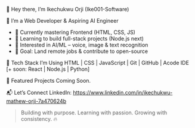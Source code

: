 👋 Hey there, I’m Ikechukwu Orji (Ike001-Software)

🚀 I’m a Web Developer & Aspiring AI Engineer
- 🌱 Currently mastering Frontend (HTML, CSS, JS)
- 🔧 Learning to build full-stack projects (Node.js next)
- 🧠 Interested in AI/ML – voice, image & text recognition
- 🎯 Goal: Land remote jobs & contribute to open-source

🧰 Tech Stack I’m Using
HTML | CSS | JavaScript | Git | GitHub | Acode IDE  
[+ soon: React | Node.js | Python]

📂 Featured Projects
Coming Soon.

📬 Let’s Connect
LinkedIn: https://www.linkedin.com/in/ikechukwu-mathew-orji-7a470624b

> Building with purpose. Learning with passion. Growing with consistency. 🔥